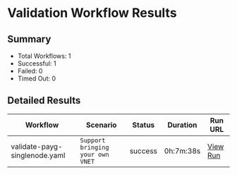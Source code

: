 # Validation Workflow Results

## Summary
- Total Workflows: 1
- Successful: 1
- Failed: 0
- Timed Out: 0

## Detailed Results

| Workflow | Scenario | Status | Duration | Run URL |
|----------|----------|---------|-----------|----------|
| validate-payg-singlenode.yaml | `Support bringing your own VNET` | success | 0h:7m:38s | [View Run](https://github.com/azure-javaee/rhel-jboss-templates/actions/runs/15895538859) |

